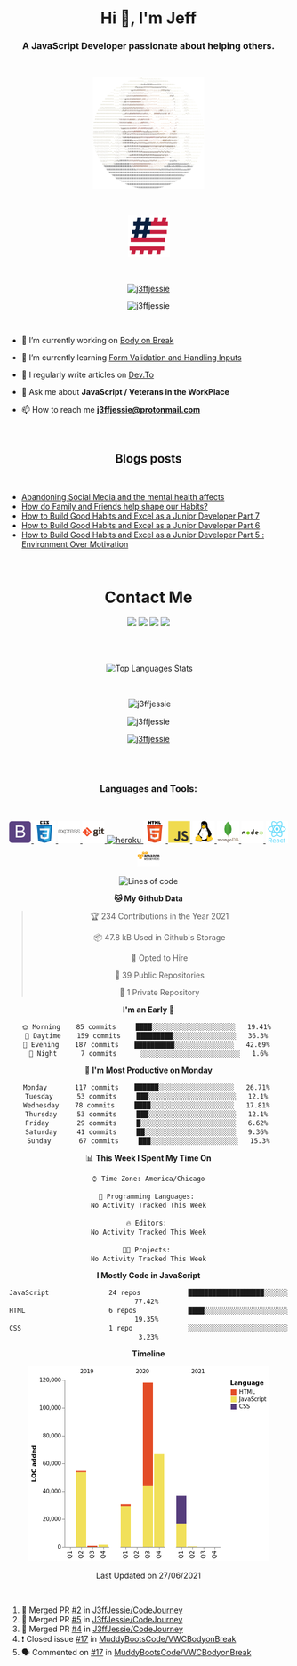 <h1 align="center">Hi 👋, I'm Jeff</h1>
<h3 align="center">A JavaScript Developer passionate about helping others.</h3>
<br>
<p align="center"><img src="https://github.com/J3ffJessie/J3ffJessie/blob/master/profile.png"alt="Profile Photo" width=200px height=200px/></p>
<br>
<p align="center"><a href="https://vetswhocode.io"><img src="https://github.com/J3ffJessie/J3ffJessie/blob/master/VWC.png" alt="USA Hashflag" width= 75px height=75px/></a></p>

<br>

<p align="center"> <a href="https://twitter.com/j3ffjessie" target="blank"><img src="https://img.shields.io/twitter/follow/j3ffjessie?logo=twitter&style=for-the-badge" alt="j3ffjessie" /></a> </p>
<p align="center"> <img src="https://komarev.com/ghpvc/?username=j3ffjessie&label=Page%20views&color=1a1b27&style=flat" alt="j3ffjessie" /> </p>

<br>

- 🔭 I’m currently working on [Body on Break](https://github.com/MuddyBootsCode/VWCBodyonBreak)

- 🌱 I’m currently learning [Form Validation and Handling Inputs](https://youtu.be/DLZtqLrzbfs)

- 📝 I regularly write articles on [Dev.To](https://dev.to/j3ffjessie)

- 💬 Ask me about **JavaScript / Veterans in the WorkPlace**

- 📫 How to reach me **j3ffjessie@protonmail.com**


<br>

<h2 align="center"> Blogs posts </h2>
<br>

<!-- BLOG-POST-LIST:START -->
- [Abandoning Social Media and the mental health affects](https://dev.to/j3ffjessie/abandoning-social-media-and-the-mental-health-affects-1k3g)
- [How do Family and Friends help shape our Habits?](https://dev.to/vetswhocode/how-do-family-and-friends-help-shape-our-habits-d9a)
- [How to Build Good Habits and Excel as a Junior Developer Part 7](https://dev.to/vetswhocode/how-to-build-good-habits-and-excel-as-a-junior-developer-part-8-4jfc)
- [How to Build Good Habits and Excel as a Junior Developer Part 6](https://dev.to/vetswhocode/how-to-build-good-habits-and-excel-as-a-junior-developer-part-6-2206)
- [How to Build Good Habits and Excel as a Junior Developer Part 5 : Environment Over Motivation](https://dev.to/vetswhocode/how-to-build-good-habits-and-excel-as-a-junior-developer-part-5-environment-over-motivation-2ojj)
<!-- BLOG-POST-LIST:END -->

<br>
<h1 align="center">Contact Me</h1>
<p align="center">
<a href="mailto:j3ffjessie@protonmail.com"><img src="https://img.shields.io/badge/protonmail-8B89CC?&style=for-the-badge&logo=protonmail&logoColor=white" /></a>
<a href="https://www.twitter.com/j3ffjessie"><img src="https://img.shields.io/badge/twitter-%231DA1F2.svg?&style=for-the-badge&logo=twitter&logoColor=white" /></a>
<a href="http://linkedin.com/in/jeff-jessie-4b2323a9"><img src="https://img.shields.io/badge/linkedin-%230077B5.svg?&style=for-the-badge&logo=linkedin&logoColor=white" /></a>
<a href="https://github.com/J3ffJessie"><img src="https://img.shields.io/badge/github-%23100000.svg?&style=for-the-badge&logo=github&logoColor=white"/></a>
</p>
<br>

<br>

<p align="center">&nbsp;<img align="center" src="https://github-readme-stats.vercel.app/api/top-langs/?username=j3ffjessie&show_icons=false&title_color=70a5fd&bg_color=1a1b27&text_color=38bdae" alt="Top Languages Stats">
</P>
<br>

<p align="center">&nbsp;<img align="center" src="https://github-readme-stats.vercel.app/api?username=j3ffjessie&show_icons=true&locale=en&bg_color=1a1b27&title_color=70a5fd&text_color=38bdae" alt="j3ffjessie" /></p>

<p align="center"><img align="center" src="https://github-readme-streak-stats.herokuapp.com/?user=j3ffjessie&theme=tokyonight" alt="j3ffjessie" /></p>

<p align="center"> <a href="https://github.com/ryo-ma/github-profile-trophy"><img src="https://github-profile-trophy.vercel.app/?username=j3ffjessie&theme=nord&row=2&column=3" alt="j3ffjessie" /></a> </p>

<br>

<br>

<div align="center">

<h3 align="center">Languages and Tools:</h3>
<br>
<p align="center"> <a href="https://getbootstrap.com" target="_blank"> <img src="https://github.com/devicons/devicon/blob/master/icons/bootstrap/bootstrap-plain.svg" alt="bootstrap" width="40" height="40"/> </a>  <a href="https://www.w3schools.com/css/" target="_blank"> <img src="https://github.com/devicons/devicon/blob/master/icons/css3/css3-original-wordmark.svg" alt="css3" width="40" height="40"/> </a> <a href="https://expressjs.com" target="_blank"> <img src="https://github.com/devicons/devicon/blob/master/icons/express/express-original-wordmark.svg" alt="express" width="40" height="40"/> </a> <a href="https://git-scm.com/" target="_blank"> <img src="https://github.com/devicons/devicon/blob/master/icons/git/git-original-wordmark.svg" alt="git" width="40" height="40"/> </a> <a href="https://heroku.com" target="_blank"> <img src="https://www.vectorlogo.zone/logos/heroku/heroku-icon.svg" alt="heroku" width="40" height="40"/> </a> <a href="https://www.w3.org/html/" target="_blank"> <img src="https://github.com/devicons/devicon/blob/master/icons/html5/html5-original-wordmark.svg" alt="html5" width="40" height="40"/> </a> <a href="https://developer.mozilla.org/en-US/docs/Web/JavaScript" target="_blank"> <img src="https://github.com/devicons/devicon/blob/master/icons/javascript/javascript-original.svg" alt="javascript" width="40" height="40"/> </a> <a href="https://www.linux.org/" target="_blank"> <img src="https://github.com/devicons/devicon/blob/master/icons/linux/linux-original.svg" alt="linux" width="40" height="40"/> </a> <a href="https://www.mongodb.com/" target="_blank"> <img src="https://github.com/devicons/devicon/blob/master/icons/mongodb/mongodb-original-wordmark.svg" alt="mongodb" width="40" height="40"/> </a> <a href="https://nodejs.org" target="_blank"> <img src="https://github.com/devicons/devicon/blob/master/icons/nodejs/nodejs-original-wordmark.svg" alt="nodejs" width="40" height="40"/> </a> <a href="https://reactjs.org/" target="_blank"> <img src="https://github.com/devicons/devicon/blob/master/icons/react/react-original-wordmark.svg" alt="react" width="40" height="40"/> </a> <a href="https://aws.amazon.com/" target="blank" ref="no-referrer"><img src="https://github.com/devicons/devicon/blob/master/icons/amazonwebservices/amazonwebservices-original-wordmark.svg" alt="Amazon Web Services" width="40" height="40"/></a> </p>

<!--START_SECTION:waka-->
![Lines of code](https://img.shields.io/badge/From%20Hello%20World%20I%27ve%20Written-309475%20lines%20of%20code-blue)

**🐱 My Github Data** 

> 🏆 234 Contributions in the Year 2021
 > 
> 📦 47.8 kB Used in Github's Storage 
 > 
> 💼 Opted to Hire
 > 
> 📜 39 Public Repositories 
 > 
> 🔑 1 Private Repository 
 > 
**I'm an Early 🐤** 

```text
🌞 Morning    85 commits     ████░░░░░░░░░░░░░░░░░░░░░   19.41% 
🌆 Daytime    159 commits    █████████░░░░░░░░░░░░░░░░   36.3% 
🌃 Evening    187 commits    ██████████░░░░░░░░░░░░░░░   42.69% 
🌙 Night      7 commits      ░░░░░░░░░░░░░░░░░░░░░░░░░   1.6%

```
📅 **I'm Most Productive on Monday** 

```text
Monday       117 commits    ██████░░░░░░░░░░░░░░░░░░░   26.71% 
Tuesday      53 commits     ███░░░░░░░░░░░░░░░░░░░░░░   12.1% 
Wednesday    78 commits     ████░░░░░░░░░░░░░░░░░░░░░   17.81% 
Thursday     53 commits     ███░░░░░░░░░░░░░░░░░░░░░░   12.1% 
Friday       29 commits     █░░░░░░░░░░░░░░░░░░░░░░░░   6.62% 
Saturday     41 commits     ██░░░░░░░░░░░░░░░░░░░░░░░   9.36% 
Sunday       67 commits     ███░░░░░░░░░░░░░░░░░░░░░░   15.3%

```


📊 **This Week I Spent My Time On** 

```text
⌚︎ Time Zone: America/Chicago

💬 Programming Languages: 
No Activity Tracked This Week

🔥 Editors: 
No Activity Tracked This Week

🐱‍💻 Projects: 
No Activity Tracked This Week

```

**I Mostly Code in JavaScript** 

```text
JavaScript               24 repos            ███████████████████░░░░░░   77.42% 
HTML                     6 repos             ████░░░░░░░░░░░░░░░░░░░░░   19.35% 
CSS                      1 repo              ░░░░░░░░░░░░░░░░░░░░░░░░░   3.23%

```


**Timeline**

![Chart not found](https://raw.githubusercontent.com/J3ffJessie/J3ffJessie/master/charts/bar_graph.png) 


 Last Updated on 27/06/2021
<!--END_SECTION:waka-->

</div>

<br>

<!--START_SECTION:activity-->

1. 🎉 Merged PR [#2](https://github.com/J3ffJessie/CodeJourney/pull/2) in [J3ffJessie/CodeJourney](https://github.com/J3ffJessie/CodeJourney)
2. 🎉 Merged PR [#5](https://github.com/J3ffJessie/CodeJourney/pull/5) in [J3ffJessie/CodeJourney](https://github.com/J3ffJessie/CodeJourney)
3. 🎉 Merged PR [#4](https://github.com/J3ffJessie/CodeJourney/pull/4) in [J3ffJessie/CodeJourney](https://github.com/J3ffJessie/CodeJourney)
4. ❗️ Closed issue [#17](https://github.com/MuddyBootsCode/VWCBodyonBreak/issues/17) in [MuddyBootsCode/VWCBodyonBreak](https://github.com/MuddyBootsCode/VWCBodyonBreak)
5. 🗣 Commented on [#17](https://github.com/MuddyBootsCode/VWCBodyonBreak/issues/17) in [MuddyBootsCode/VWCBodyonBreak](https://github.com/MuddyBootsCode/VWCBodyonBreak)
<!--END_SECTION:activity-->
